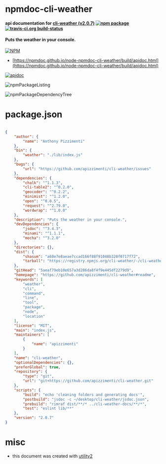 # npmdoc-cli-weather

#### api documentation for  [cli-weather (v2.0.7)](https://github.com/apizzimenti/cli-weather#readme)  [![npm package](https://img.shields.io/npm/v/npmdoc-cli-weather.svg?style=flat-square)](https://www.npmjs.org/package/npmdoc-cli-weather) [![travis-ci.org build-status](https://api.travis-ci.org/npmdoc/node-npmdoc-cli-weather.svg)](https://travis-ci.org/npmdoc/node-npmdoc-cli-weather)

#### Puts the weather in your console.

[![NPM](https://nodei.co/npm/cli-weather.png?downloads=true&downloadRank=true&stars=true)](https://www.npmjs.com/package/cli-weather)

- [https://npmdoc.github.io/node-npmdoc-cli-weather/build/apidoc.html](https://npmdoc.github.io/node-npmdoc-cli-weather/build/apidoc.html)

[![apidoc](https://npmdoc.github.io/node-npmdoc-cli-weather/build/screenCapture.buildCi.browser.%252Ftmp%252Fbuild%252Fapidoc.html.png)](https://npmdoc.github.io/node-npmdoc-cli-weather/build/apidoc.html)

![npmPackageListing](https://npmdoc.github.io/node-npmdoc-cli-weather/build/screenCapture.npmPackageListing.svg)

![npmPackageDependencyTree](https://npmdoc.github.io/node-npmdoc-cli-weather/build/screenCapture.npmPackageDependencyTree.svg)



# package.json

```json

{
    "author": {
        "name": "Anthony Pizzimenti"
    },
    "bin": {
        "weather": "./lib/index.js"
    },
    "bugs": {
        "url": "https://github.com/apizzimenti/cli-weather/issues"
    },
    "dependencies": {
        "chalk": "^1.1.3",
        "cli-table2": "^0.2.0",
        "geocoder": "^0.2.2",
        "minimist": "^1.2.0",
        "open": "^0.0.5",
        "request": "^2.79.0",
        "wordwrap": "^1.0.0"
    },
    "description": "Puts the weather in your console.",
    "devDependencies": {
        "jsdoc": "^3.4.3",
        "minami": "^1.1.1",
        "mocha": "^3.2.0"
    },
    "directories": {},
    "dist": {
        "shasum": "a60e7e8aeae7ccad166f88f91048b320f0717f72",
        "tarball": "https://registry.npmjs.org/cli-weather/-/cli-weather-2.0.7.tgz"
    },
    "gitHead": "5aeaf79eb10e657a3d286da8f4f9e445df2279d9",
    "homepage": "https://github.com/apizzimenti/cli-weather#readme",
    "keywords": [
        "weather",
        "cli",
        "command",
        "line",
        "tool",
        "package",
        "node",
        "location"
    ],
    "license": "MIT",
    "main": "index.js",
    "maintainers": [
        {
            "name": "apizzimenti"
        }
    ],
    "name": "cli-weather",
    "optionalDependencies": {},
    "preferGlobal": true,
    "repository": {
        "type": "git",
        "url": "git+https://github.com/apizzimenti/cli-weather.git"
    },
    "scripts": {
        "build": "echo 'cleaning folders and generating docs'",
        "postbuild": "jsdoc -c ~/desktop/cli-weather/jsdoc.json",
        "prebuild": "rimraf dist/**/* ../cli-weather-docs/**/*",
        "test": "eslint lib/**"
    },
    "version": "2.0.7"
}
```



# misc
- this document was created with [utility2](https://github.com/kaizhu256/node-utility2)
